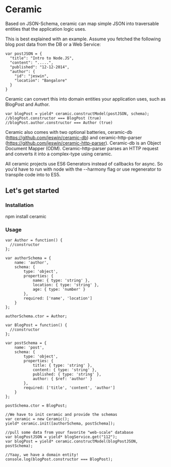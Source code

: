 Ceramic
=======
Based on JSON-Schema, ceramic can map simple JSON into traversable entities that the application logic uses.

This is best explained with an example. Assume you fetched the following blog post data from the DB or a Web Service:
```
var postJSON = {
  "title": "Intro to Node.JS",
  "content": ".....",
  "published": "12-12-2014",
  "author": {
    "id": "jeswin",
    "location": "Bangalore"
  }
}
```

Ceramic can convert this into domain entities your application uses, such as BlogPost and Author.
```
var blogPost = yield* ceramic.constructModel(postJSON, schema);
//blogPost.constructor === BlogPost (true)
//blogPost.author.constructor === Author (true)
```

Ceramic also comes with two optional batteries, ceramic-db (https://github.com/jeswin/ceramic-db) and ceramic-http-parser (https://github.com/jeswin/ceramic-http-parser). Ceramic-db is an Object Document Mapper (ODM). Ceramic-http-parser parses an HTTP request and converts it into a complex-type using ceramic. 

All ceramic projects use ES6 Generators instead of callbacks for async. So you'd have to run with node with the --harmony flag or use regenerator to transpile code into to ES5. 

## Let's get started

### Installation
npm install ceramic

### Usage
```
var Author = function() {
  //constructor
};

var authorSchema = {
    name: 'author',
    schema: {
        type: 'object',
        properties: {
            name: { type: 'string' },
            location: { type: 'string' },
            age: { type: 'number' }
        },
        required: ['name', 'location']
    }
};

authorSchema.ctor = Author;

var BlogPost = function() {
  //constructor
};

var postSchema = {
    name: 'post',
    schema: {
        type: 'object',
        properties: {
            title: { type: 'string' },
            content: { type: 'string' },
            published: { type: 'string' },
            author: { $ref: 'author' }
        },
        required: ['title', 'content', 'author']
    }
};

postSchema.ctor = BlogPost;

//We have to init ceramic and provide the schemas
var ceramic = new Ceramic();
yield* ceramic.init([authorSchema, postSchema]);

//pull some data from your favorite "web-scale" database
var blogPostJSON = yield* blogService.get("112");
var blogPost = yield* ceramic.constructModel(blogPostJSON, postSchema);

//Yaay, we have a domain entity!
console.log(blogPost.constructor === BlogPost);
```


